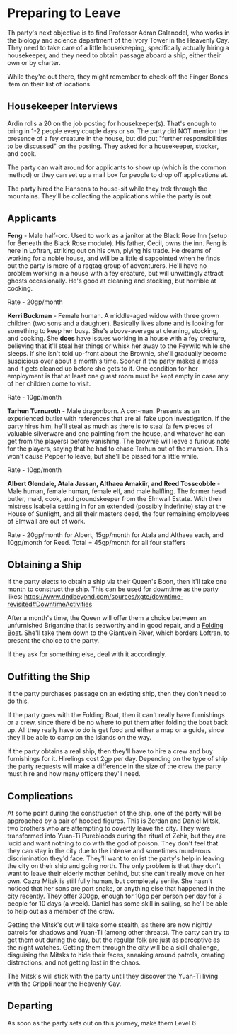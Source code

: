 # Preparing to Leave
Th party's next objective is to find Professor Adran Galanodel, who works in the biology and science department of the Ivory Tower in the Heavenly Cay. They need to take care of a little housekeeping, specifically actually hiring a housekeeper, and they need to obtain passage aboard a ship, either their own or by charter.

While they're out there, they might remember to check off the Finger Bones item on their list of locations.

## Housekeeper Interviews
Ardin rolls a 20 on the job posting for housekeeper(s). That's enough to bring in 1-2 people every couple days or so. The party did NOT mention the presence of a fey creature in the house, but did put "further responsibilities to be discussed" on the posting. They asked for a housekeeper, stocker, and cook.

The party can wait around for applicants to show up (which is the common method) or they can set up a mail box for people to drop off applications at.

The party hired the Hansens to house-sit while they trek through the mountains. They'll be collecting the applications while the party is out.

## Applicants
**Feng** - Male half-orc. Used to work as a janitor at the Black Rose Inn (setup for Beneath the Black Rose module). His father, Cecil, owns the inn. Feng is here in Loftran, striking out on his own, plying his trade. He dreams of working for a noble house, and will be a little disappointed when he finds out the party is more of a ragtag group of adventurers. He'll have no problem working in a house with a fey creature, but will unwittingly attract ghosts occasionally. He's good at cleaning and stocking, but horrible at cooking.

Rate - 20gp/month

**Kerri Buckman** - Female human. A middle-aged widow with three grown children (two sons and a daughter). Basically lives alone and is looking for something to keep her busy. She's above-average at cleaning, stocking, and cooking. She **does** have issues working in a house with a fey creature, believing that it'll steal her things or whisk her away to the Feywild while she sleeps. If she isn't told up-front about the Brownie, she'll gradually become suspicious over about a month's time. Sooner if the party makes a mess and it gets cleaned up before she gets to it. One condition for her employment is that at least one guest room must be kept empty in case any of her children come to visit.

Rate - 10gp/month

**Tarhun Turnuroth** - Male dragonborn. A con-man. Presents as an experienced butler with references that are all fake upon investigation. If the party hires him, he'll steal as much as there is to steal (a few pieces of valuable silverware and one painting from the house, and whatever he can get from the players) before vanishing. The brownie will leave a furious note for the players, saying that he had to chase Tarhun out of the mansion. This won't cause Pepper to leave, but she'll be pissed for a little while.

Rate - 10gp/month

**Albert Glendale, Atala Jassan, Althaea Amakiir, and Reed Tosscobble** - Male human, female human, female elf, and male halfling. The former head butler, maid, cook, and groundskeeper from the Elmwall Estate. With their mistress Isabella settling in for an extended (possibly indefinite) stay at the House of Sunlight, and all their masters dead, the four remaining employees of Elmwall are out of work.

Rate - 20gp/month for Albert, 15gp/month for Atala and Althaea each, and 10gp/month for Reed. Total = 45gp/month for all four staffers

## Obtaining a Ship
If the party elects to obtain a ship via their Queen's Boon, then it'll take one month to construct the ship. This can be used for downtime as the party likes: https://www.dndbeyond.com/sources/xgte/downtime-revisited#DowntimeActivities

After a month's time, the Queen will offer them a choice between an unfurnished Brigantine that is seaworthy and in good repair, and a [Folding Boat](https://www.dndbeyond.com/magic-items/folding-boat). She'll take them down to the Giantvein River, which borders Loftran, to present the choice to the party.

If they ask for something else, deal with it accordingly.

## Outfitting the Ship
If the party purchases passage on an existing ship, then they don't need to do this.

If the party goes with the Folding Boat, then it can't really have furnishings or a crew, since there'd be no where to put them after folding the boat back up. All they really have to do is get food and either a map or a guide, since they'll be able to camp on the islands on the way.

If the party obtains a real ship, then they'll have to hire a crew and buy furnishings for it. Hirelings cost 2gp per day. Depending on the type of ship the party requests will make a difference in the size of the crew the party must hire and how many officers they'll need.

## Complications
At some point during the construction of the ship, one of the party will be approached by a pair of hooded figures. This is Zerdan and Daniel Mitsk, two brothers who are attempting to covertly leave the city. They were transformed into Yuan-Ti Purebloods during the ritual of Zehir, but they are lucid and want nothing to do with the god of poison. They don't feel that they can stay in the city due to the intense and sometimes murderous discrimination they'd face. They'll want to enlist the party's help in leaving the city on their ship and going north. The only problem is that they don't want to leave their elderly mother behind, but she can't really move on her own. Cazra Mitsk is still fully human, but completely senile. She hasn't noticed that her sons are part snake, or anything else that happened in the city recently. They offer 300gp, enough for 10gp per person per day for 3 people for 10 days (a week). Daniel has some skill in sailing, so he'll be able to help out as a member of the crew.

Getting the Mitsk's out will take some stealth, as there are now nightly patrols for shadows and Yuan-Ti (among other threats). The party can try to get them out during the day, but the regular folk are just as perceptive as the night watches. Getting them through the city will be a skill challenge, disguising the Mitsks to hide their faces, sneaking around patrols, creating distractions, and not getting lost in the chaos.

The Mitsk's will stick with the party until they discover the Yuan-Ti living with the Grippli near the Heavenly Cay.

## Departing
As soon as the party sets out on this journey, make them Level 6
